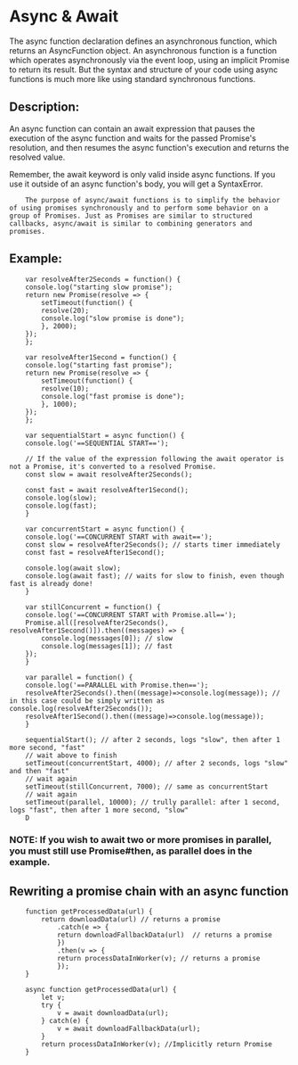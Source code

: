 #  Async & Await

The async function declaration defines an asynchronous function, which returns an AsyncFunction object. An asynchronous function is a function which operates asynchronously via the event loop, using an implicit Promise to return its result. But the syntax and structure of your code using async functions is much more like using standard synchronous functions.


## Description:

An async function can contain an await expression that pauses the execution of the async function and waits for the passed Promise's resolution, and then resumes the async function's execution and returns the resolved value.

Remember, the await keyword is only valid inside async functions. If you use it outside of an async function's body, you will get a SyntaxError.

        The purpose of async/await functions is to simplify the behavior of using promises synchronously and to perform some behavior on a group of Promises. Just as Promises are similar to structured callbacks, async/await is similar to combining generators and promises.



## Example:
        var resolveAfter2Seconds = function() {
        console.log("starting slow promise");
        return new Promise(resolve => {
            setTimeout(function() {
            resolve(20);
            console.log("slow promise is done");
            }, 2000);
        });
        };

        var resolveAfter1Second = function() {
        console.log("starting fast promise");
        return new Promise(resolve => {
            setTimeout(function() {
            resolve(10);
            console.log("fast promise is done");
            }, 1000);
        });
        };

        var sequentialStart = async function() {
        console.log('==SEQUENTIAL START==');

        // If the value of the expression following the await operator is not a Promise, it's converted to a resolved Promise.
        const slow = await resolveAfter2Seconds();

        const fast = await resolveAfter1Second();
        console.log(slow);
        console.log(fast);
        }

        var concurrentStart = async function() {
        console.log('==CONCURRENT START with await==');
        const slow = resolveAfter2Seconds(); // starts timer immediately
        const fast = resolveAfter1Second();

        console.log(await slow);
        console.log(await fast); // waits for slow to finish, even though fast is already done!
        }

        var stillConcurrent = function() {
        console.log('==CONCURRENT START with Promise.all==');
        Promise.all([resolveAfter2Seconds(), resolveAfter1Second()]).then((messages) => {
            console.log(messages[0]); // slow
            console.log(messages[1]); // fast
        });
        }

        var parallel = function() {
        console.log('==PARALLEL with Promise.then==');
        resolveAfter2Seconds().then((message)=>console.log(message)); // in this case could be simply written as console.log(resolveAfter2Seconds());
        resolveAfter1Second().then((message)=>console.log(message));
        }

        sequentialStart(); // after 2 seconds, logs "slow", then after 1 more second, "fast"
        // wait above to finish
        setTimeout(concurrentStart, 4000); // after 2 seconds, logs "slow" and then "fast"
        // wait again
        setTimeout(stillConcurrent, 7000); // same as concurrentStart
        // wait again
        setTimeout(parallel, 10000); // trully parallel: after 1 second, logs "fast", then after 1 more second, "slow"
        D


### NOTE: If you wish to await two or more promises in parallel, you must still use Promise#then, as parallel does in the example.

## Rewriting a promise chain with an async function

        function getProcessedData(url) {
            return downloadData(url) // returns a promise
                .catch(e => {
                return downloadFallbackData(url)  // returns a promise
                })
                .then(v => {
                return processDataInWorker(v); // returns a promise
                });
        }

        async function getProcessedData(url) {
            let v;
            try {
                v = await downloadData(url); 
            } catch(e) {
                v = await downloadFallbackData(url);
            }
            return processDataInWorker(v); //Implicitly return Promise
        }